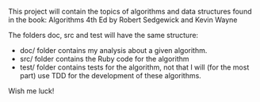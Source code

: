 This project will contain the topics of algorithms and data structures found in the book:
Algorithms 4th Ed by Robert Sedgewick and Kevin Wayne

The folders doc, src and test will have the same structure:
* doc/ folder contains my analysis about a given algorithm.
* src/ folder contains the Ruby code for the algorithm
* test/ folder contains tests for the algorithm, not that I will (for the most part) use TDD for the development of these algorithms.

Wish me luck!